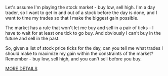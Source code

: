 Let's assume I'm playing the stock market - buy low, sell high. I'm a day trader, so I want to get in and out of a stock before the day is done, and I want to time my trades so that I make the biggest gain possible.

The market has a rule that won't let me buy and sell in a pair of ticks - I have to wait for at least one tick to go buy. And obviously I can't buy in the future and sell in the past.

So, given a list of stock price ticks for the day, can you tell me what trades I should make to maximize my gain within the constraints of the market? Remember - buy low, sell high, and you can't sell before you buy.

[MORE DETAILS](https://www.reddit.com/r/dailyprogrammer/comments/40h9pd/20160111_challenge_249_easy_playing_the_stock/)
